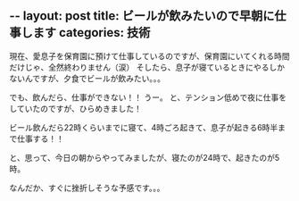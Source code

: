 --
layout: post
title: ビールが飲みたいので早朝に仕事します
categories: 技術
--

現在、愛息子を保育園に預けて仕事しているのですが、保育園にいてくれる時間だけじゃ、全然終わりません（涙）
そしたら、息子が寝ているときにやるしかないんですが、夕食でビールが飲みたい。。。

でも、飲んだら、仕事ができない！！
うー。
と、テンション低めで夜に仕事をしていたのですが、ひらめきました！

ビール飲んだら22時くらいまでに寝て、4時ごろ起きて、息子が起きる6時半まで仕事する！！

と、思って、今日の朝からやってみましたが、寝たのが24時で、起きたのが5時。

なんだか、すぐに挫折しそうな予感です。。。

